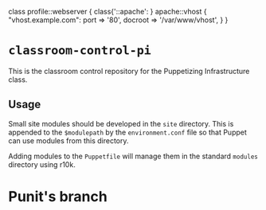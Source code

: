 
class profile::webserver {
class{'::apache': }
apache::vhost { "vhost.example.com":
port => '80',
docroot => '/var/www/vhost',
}
}  





# `classroom-control-pi`

This is the classroom control repository for the Puppetizing Infrastructure class.

## Usage

Small site modules should be developed in the `site` directory. This is appended
to the `$modulepath` by the `environment.conf` file so that Puppet can use modules
from this directory.

Adding modules to the `Puppetfile` will manage them in the standard `modules`
directory using r10k.
# Punit's branch
